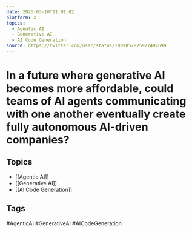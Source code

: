 ```yaml
---
date: 2025-03-10T11:01:02
platform: X
topics:
  - Agentic AI
  - Generative AI
  - AI Code Generation
source: https://twitter.com/user/status/1899052875927494699
---
```

# In a future where generative AI becomes more affordable, could teams of AI agents communicating with one another eventually create fully autonomous AI-driven companies?

## Topics
- [[Agentic AI]]
- [[Generative AI]]
- [[AI Code Generation]]

## Tags
#AgenticAI #GenerativeAI #AICodeGeneration